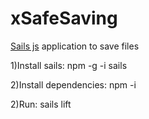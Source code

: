 # xSafeSaving

[Sails js](http://sailsjs.org) application to save files

1)Install sails: npm -g -i sails

2)Install dependencies: npm -i

2)Run: sails lift
